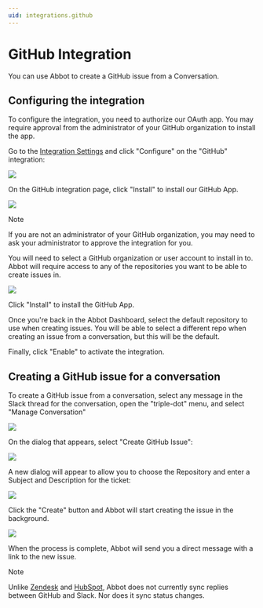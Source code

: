 ```yaml
---
uid: integrations.github
---
```


# GitHub Integration

You can use Abbot to create a GitHub issue from a Conversation.

## Configuring the integration

To configure the integration, you need to authorize our OAuth app.
You may require approval from the administrator of your GitHub organization to install the app.

Go to the [Integration Settings](https://app.ab.bot/settings/organization/integrations) and click "Configure" on the "GitHub" integration:

<img src="/public/images/articles/integrations.github/github-integration.png">

On the GitHub integration page, click "Install" to install our GitHub App.

<img src="/public/images/articles/integrations.github/github-install.png">

> [!NOTE]
> If you are not an administrator of your GitHub organization, you may need to ask your administrator to approve the integration for you.

You will need to select a GitHub organization or user account to install in to.
Abbot will require access to any of the repositories you want to be able to create issues in.

<img src="/public/images/articles/integrations.github/github-install-authorize.png">

Click "Install" to install the GitHub App.

Once you're back in the Abbot Dashboard, select the default repository to use when creating issues.
You will be able to select a different repo when creating an issue from a conversation, but this will be the default.

Finally, click "Enable" to activate the integration.

## Creating a GitHub issue for a conversation

To create a GitHub issue from a conversation, select any message in the Slack thread for the conversation, open the "triple-dot" menu, and select "Manage Conversation"

<img src="/public/images/articles/_common/manage-conversation-menu.png">

On the dialog that appears, select "Create GitHub Issue":

<img src="/public/images/articles/integrations.github/create-issue.png">

A new dialog will appear to allow you to choose the Repository and enter a Subject and Description for the ticket:

<img src="/public/images/articles/integrations.github/create-issue-form.png">

Click the "Create" button and Abbot will start creating the issue in the background.

<img src="/public/images/articles/_common/ticket-request-accepted.png">

When the process is complete, Abbot will send you a direct message with a link to the new issue.

> [!NOTE]
> Unlike [Zendesk](xref:integrations.zendesk) and [HubSpot](xref:integrations.hubspot),
> Abbot does not currently sync replies between GitHub and Slack.
> Nor does it sync status changes.
